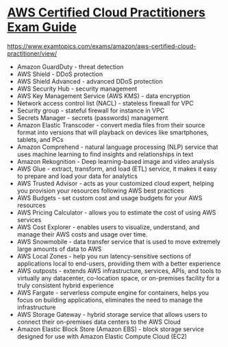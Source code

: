 # [AWS Certified Cloud Practitioners Exam Guide](https://github.com/yangshiteng/Data-Science-Learning-Path/blob/main/AWS/AWS-Certified-Cloud-Practitioner_Exam-Guide.pdf)

https://www.examtopics.com/exams/amazon/aws-certified-cloud-practitioner/view/

* Amazon GuardDuty - threat detection
* AWS Shield - DDoS protection
* AWS Shield Advanced - advanced DDoS protection
* AWS Security Hub - security management
* AWS Key Management Service (AWS KMS) - data encryption
* Network access control list (NACL) - stateless firewall for VPC
* Security group - stateful firewall for instance in VPC
* Secrets Manager - secrets (passwords) management
* Amazon Elastic Transcoder - convert media files from their source format into versions that will playback on devices like smartphones, tablets, and PCs
* Amazon Comprehend - natural language processing (NLP) service that uses machine learning to find insights and relationships in text
* Amazon Rekognition - Deep learning-based image and video analysis
* AWS Glue - extract, transform, and load (ETL) service, it makes it easy to prepare and load your data for analytics
* AWS Trusted Advisor - acts as your customized cloud expert, helping you provision your resources following AWS best practices
* AWS Budgets - set custom cost and usage budgets for your AWS resources
* AWS Pricing Calculator - allows you to estimate the cost of using AWS services
* AWS Cost Explorer - enables users to visualize, understand, and manage their AWS costs and usage over time.
* AWS Snowmobile - data transfer service that is used to move extremely large amounts of data to AWS
* AWS Local Zones - help you run latency-sensitive sections of applications local to end-users, providing them with a better experience
* AWS outposts - extends AWS infrastructure, services, APIs, and tools to virtually any datacenter, co-location space, or on-premises facility for a truly consistent hybrid experience
* AWS Fargate - serverless compute engine for containers, helps you focus on building applications, eliminates the need to manage the infrastructure
* AWS Storage Gateway - hybrid storage service that allows users to connect their on-premises data centers to the AWS Cloud
* Amazon Elastic Block Store (Amazon EBS) - block storage service designed for use with Amazon Elastic Compute Cloud (EC2)
